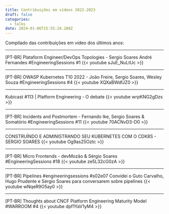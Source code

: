 ```yaml
---
title: Contribuições em vídeos 2022-2023
draft: false
categories:
  - talks
date: 2024-01-06T15:55:24.288Z
---
```


Compilado das contribuições em vídeo dos últimos anos:

---

[PT-BR] Plataform Engineer/DevOps Topologies - Sergio Soares André Fernandes #EngineeringSessions #1 
{{< youtube sJuE_NuLtUc >}}

---

[PT-BR] OWASP Kubernetes T10 2022 - João Freire, Sergio Soares, Wesley Souza #EngineeringSessions #4 
{{< youtube XQXaBWdfJZ0 >}}

---

Kubicast #113 | Platform Engineering - O debate
{{< youtube wrpKNG2gDzs >}}

---

[PT-BR] Incidents and Postmortem - Fernando Ike, Sergio Soares & Somatório #EngineeringSessions #11 
{{< youtube 70ACNvD3-D0 >}}

---

CONSTRUÍNDO E ADMINISTRANDO SEU KUBERNETES COM O CDK8S - SERGIO SOARES 
{{< youtube Og9as25Oztc >}}

---

[PT-BR] Micro Frontends - devMozão & Sérgio Soares #EngineeringSessions #18 
{{< youtube ze5L32cG0zA >}}

---

[PT-BR] Pipelines #engineeringsessions #s02e07 
Convidei o Guto Carvalho, Hugo Prudente e Sérgio Soares para conversarem sobre pipelines
{{< youtube wNqeR9O5ay0 >}}


---

[PT-BR] Thoughts about CNCF Platform Engineering Maturity Model #WARROOM #4 
{{< youtube dpf1YaV1yM4 >}}